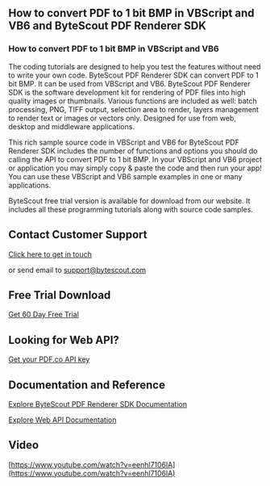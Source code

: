## How to convert PDF to 1 bit BMP in VBScript and VB6 and ByteScout PDF Renderer SDK

### How to convert PDF to 1 bit BMP in VBScript and VB6

The coding tutorials are designed to help you test the features without need to write your own code. ByteScout PDF Renderer SDK can convert PDF to 1 bit BMP. It can be used from VBScript and VB6. ByteScout PDF Renderer SDK is the software development kit for rendering of PDF files into high quality images or thumbnails. Various functions are included as well: batch processing, PNG, TIFF output, selection area to render, layers management to render text or images or vectors only. Designed for use from web, desktop and middleware applications.

This rich sample source code in VBScript and VB6 for ByteScout PDF Renderer SDK includes the number of functions and options you should do calling the API to convert PDF to 1 bit BMP. In your VBScript and VB6 project or application you may simply copy & paste the code and then run your app! You can use these VBScript and VB6 sample examples in one or many applications.

ByteScout free trial version is available for download from our website. It includes all these programming tutorials along with source code samples.

## Contact Customer Support

[Click here to get in touch](https://bytescout.zendesk.com/hc/en-us/requests/new?subject=ByteScout%20PDF%20Renderer%20SDK%20Question)

or send email to [support@bytescout.com](mailto:support@bytescout.com?subject=ByteScout%20PDF%20Renderer%20SDK%20Question) 

## Free Trial Download

[Get 60 Day Free Trial](https://bytescout.com/download/web-installer?utm_source=github-readme)

## Looking for Web API? 

[Get your PDF.co API key](https://pdf.co/documentation/api?utm_source=github-readme)

## Documentation and Reference

[Explore ByteScout PDF Renderer SDK Documentation](https://bytescout.com/documentation/index.html?utm_source=github-readme)

[Explore Web API Documentation](https://pdf.co/documentation/api?utm_source=github-readme)

## Video

[https://www.youtube.com/watch?v=eenhl7106lA](https://www.youtube.com/watch?v=eenhl7106lA)
